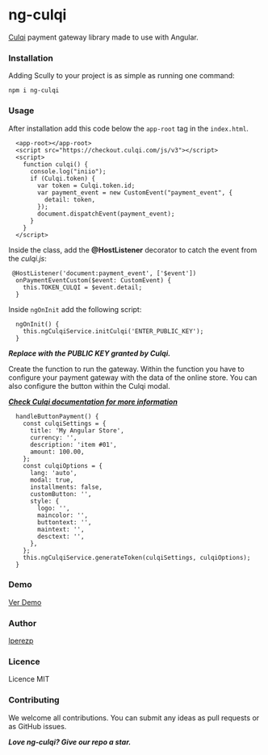 # ng-culqi

[Culqi](https://culqi.com/) payment gateway library made to use with Angular.

### Installation

Adding Scully to your project is as simple as running one command:

```
npm i ng-culqi
```

### Usage

After installation add this code below the ``app-root`` tag in the ``index.html``.

```
  <app-root></app-root>
  <script src="https://checkout.culqi.com/js/v3"></script>
  <script>
    function culqi() {
      console.log("iniio");
      if (Culqi.token) {
        var token = Culqi.token.id;
        var payment_event = new CustomEvent("payment_event", {
          detail: token,
        });
        document.dispatchEvent(payment_event);
      }
    }
  </script>
```

Inside the class, add the __@HostListener__ decorator to catch the event from the _culqi.js_:

```
 @HostListener('document:payment_event', ['$event'])
  onPaymentEventCustom($event: CustomEvent) {
    this.TOKEN_CULQI = $event.detail;
  }

```

Inside ``ngOnInit`` add the following script:

```
  ngOnInit() {
    this.ngCulqiService.initCulqi('ENTER_PUBLIC_KEY');
  }
```

***Replace with the PUBLIC KEY granted by Culqi.***

Create the function to run the gateway. Within the function you have to configure your payment gateway with the data of the online store.
You can also configure the button within the Culqi modal.

***[Check Culqi documentation for more information](https://docs.culqi.com/#/pagos/inicio)***

```
  handleButtonPayment() {
    const culqiSettings = {
      title: 'My Angular Store',
      currency: '',
      description: 'item #01',
      amount: 100.00,
    };
    const culqiOptions = {
      lang: 'auto',
      modal: true,
      installments: false,
      customButton: '',
      style: {
        logo: '',
        maincolor: '',
        buttontext: '',
        maintext: '',
        desctext: '',
      },
    };
    this.ngCulqiService.generateToken(culqiSettings, culqiOptions);
  }
```

### Demo

 [Ver Demo](https://github.com/lperezp/culqi-angular)
 

### Author

[lperezp](https://twitter.com/lperezp_pe)

### Licence

Licence MIT

### Contributing

We welcome all contributions. You can submit any ideas as pull requests or as GitHub issues.

***Love ng-culqi? Give our repo a star.***
